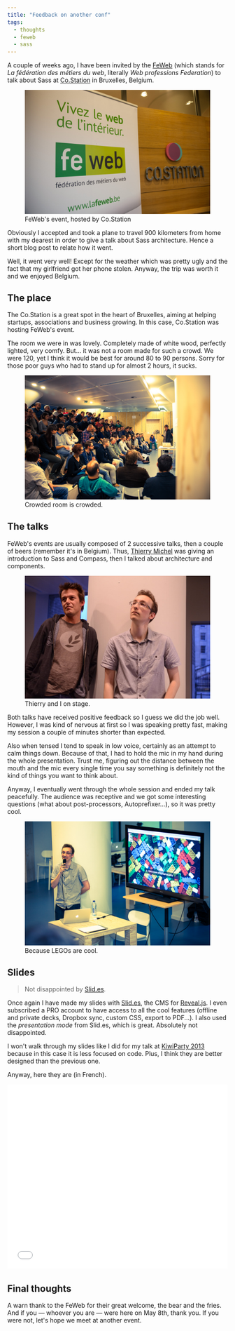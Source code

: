 ```yaml
---
title: "Feedback on another conf"
tags:
  - thoughts
  - feweb
  - sass
---
```


A couple of weeks ago, I have been invited by the [FeWeb](http://www.lafeweb.be/) (which stands for *La fédération des métiers du web*, literally *Web professions Federation*) to talk about Sass at [Co.Station](http://www.co-station.com/) in Bruxelles, Belgium.

<figure class="figure">
<img src="/assets/images/feedbacks-feweb/feweb-costation.jpg" alt="">
<figcaption>FeWeb's event, hosted by Co.Station</figcaption>
</figure>

Obviously I accepted and took a plane to travel 900 kilometers from home with my dearest in order to give a talk about Sass architecture. Hence a short blog post to relate how it went.

Well, it went very well! Except for the weather which was pretty ugly and the fact that my girlfriend got her phone stolen. Anyway, the trip was worth it and we enjoyed Belgium. 

## The place

The Co.Station is a great spot in the heart of Bruxelles, aiming at helping startups, associations and business growing. In this case, Co.Station was hosting FeWeb's event.

The room we were in was lovely. Completely made of white wood, perfectly lighted, very comfy. But... it was not a room made for such a crowd. We were 120, yet I think it would be best for around 80 to 90 persons. Sorry for those poor guys who had to stand up for almost 2 hours, it sucks.

<figure class="figure">
<img src="/assets/images/feedbacks-feweb/room.jpg" alt="">
<figcaption>Crowded room is crowded.</figcaption>
</figure>

## The talks

FeWeb's events are usually composed of 2 successive talks, then a couple of beers (remember it's in Belgium). Thus, [Thierry Michel](https://twitter.com/thierrymichel) was giving an introduction to Sass and Compass, then I talked about architecture and components. 

<figure class="figure">
<img src="/assets/images/feedbacks-feweb/speakers.jpg" alt="">
<figcaption>Thierry and I on stage.</figcaption>
</figure>

Both talks have received positive feedback so I guess we did the job well. However, I was kind of nervous at first so I was speaking pretty fast, making my session a couple of minutes shorter than expected.

Also when tensed I tend to speak in low voice, certainly as an attempt to calm things down. Because of that, I had to hold the mic in my hand during the whole presentation. Trust me, figuring out the distance between the mouth and the mic every single time you say something is definitely not the kind of things you want to think about. 

Anyway, I eventually went through the whole session and ended my talk peacefully. The audience was receptive and we got some interesting questions (what about post-processors, Autoprefixer...), so it was pretty cool.

<figure class="figure">
<img src="/assets/images/feedbacks-feweb/talk.jpg" alt="">
<figcaption>Because LEGOs are cool.</figcaption>
</figure>

## Slides

> Not disappointed by [Slid.es](https://slides.com).

Once again I have made my slides with [Slid.es](https://slides.com), the CMS for [Reveal.js](http://lab.hakim.se/reveal-js/#/). I even subscribed a PRO account to have access to all the cool features (offline and private decks, Dropbox sync, custom CSS, export to PDF...). I also used the *presentation mode* from Slid.es, which is great. Absolutely not disappointed.

I won't walk through my slides like I did for my talk at [KiwiParty 2013](http://hugogiraudel.com/2013/07/01/feedbacks-kiwiparty/) because in this case it is less focused on code. Plus, I think they are better designed than the previous one.

Anyway, here they are (in French).

<iframe src="//slides.com/hugogiraudel/sass-une-architecture-composee/embed" width="100%" height="420" scrolling="no" frameborder="0" webkitallowfullscreen mozallowfullscreen allowfullscreen></iframe>

## Final thoughts

A warn thank to the FeWeb for their great welcome, the bear and the fries. And if you &mdash; whoever you are &mdash; were here on May 8th, thank you. If you were not, let's hope we meet at another event. 
